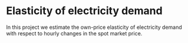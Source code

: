 # Elasticity of electricity demand
In this project we estimate the own-price elasticity of electricity demand with respect to hourly changes in the spot market price.
